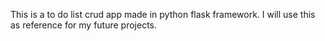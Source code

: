 This is a to do list crud app made in python flask framework. I will use this as reference for my future projects.
